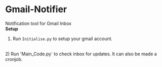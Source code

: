 # Gmail-Notifier
Notification tool for Gmail Inbox
<br>
**Setup**
<br>
1) Run `Initialise.py` to setup your gmail account.
<br>
2) Run 'Main_Code.py` to check inbox for updates. It can also be made a cronjob.
